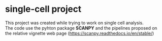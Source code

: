 # single-cell project

This project was created while trying to work on single cell analysis. <br> 
The code use the pyhton package **SCANPY** and the pipelines proposed on the relative vignette web page (https://scanpy.readthedocs.io/en/stable/)
